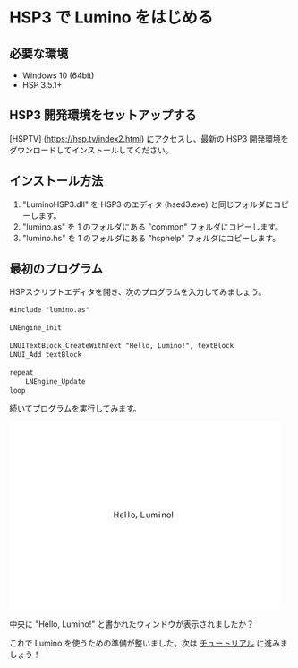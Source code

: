 HSP3 で Lumino をはじめる
==========

必要な環境
----------

- Windows 10 (64bit)
- HSP 3.5.1+

HSP3 開発環境をセットアップする
----------

[HSPTV] (https://hsp.tv/index2.html) にアクセスし、最新の HSP3 開発環境をダウンロードしてインストールしてください。

インストール方法
--------------------

1. "LuminoHSP3.dll" を HSP3 のエディタ (hsed3.exe) と同じフォルダにコピーします。
2. "lumino.as" を 1 のフォルダにある "common" フォルダにコピーします。
3. "lumino.hs" を 1 のフォルダにある "hsphelp" フォルダにコピーします。


最初のプログラム
----------

HSPスクリプトエディタを開き、次のプログラムを入力してみましょう。

```hsp
#include "lumino.as"

LNEngine_Init

LNUITextBlock_CreateWithText "Hello, Lumino!", textBlock
LNUI_Add textBlock

repeat
    LNEngine_Update
loop
```

続いてプログラムを実行してみます。

![](img/first-program.png)

中央に "Hello, Lumino!" と書かれたウィンドウが表示されましたか？

これで Lumino を使うための準備が整いました。次は [チュートリアル](../first-tutorial/1-basic.md) に進みましょう！

